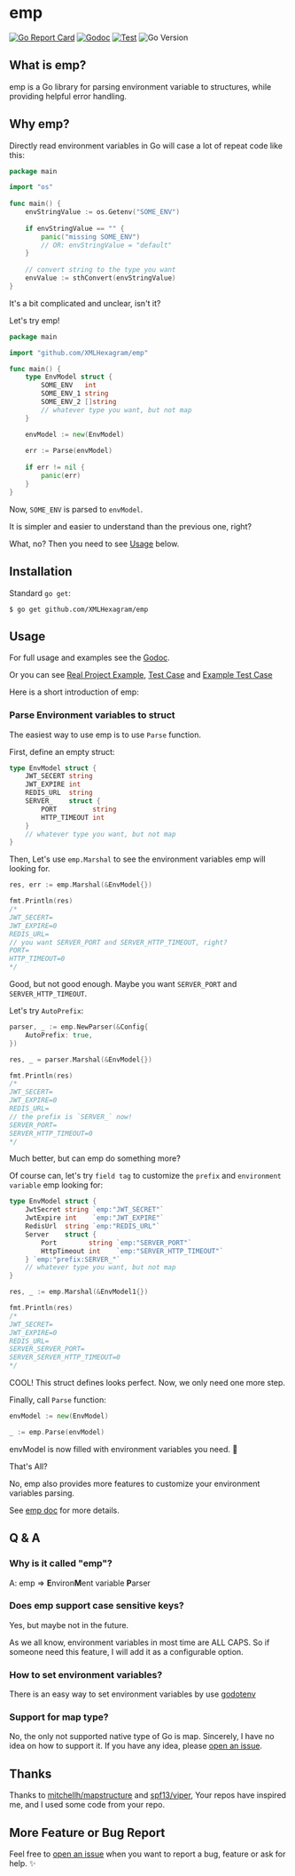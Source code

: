 # emp 

[![Go Report Card](https://goreportcard.com/badge/github.com/XMLHexagram/emp)](https://goreportcard.com/report/github.com/XMLHexagram/emp)
[![Godoc](https://godoc.org/github.com/XMLHexagram/emp?status.svg)](https://pkg.go.dev/github.com/XMLHexagram/emp)
[![Test](https://github.com/XMLHexagram/emp/actions/workflows/go.yml/badge.svg)](https://github.com/XMLHexagram/emp/actions/workflows/go.yml)
![Go Version](https://img.shields.io/badge/go%20version-%3E=1.14-61CFDD.svg)

## What is emp?

emp is a Go library for parsing environment variable to structures, while providing helpful error handling.

## Why emp?

Directly read environment variables in Go will case a lot of repeat code like this:

```go
package main

import "os"
    
func main() {
    envStringValue := os.Getenv("SOME_ENV")
	
    if envStringValue == "" {
        panic("missing SOME_ENV") 
        // OR: envStringValue = "default"
    }
    
    // convert string to the type you want
    envValue := sthConvert(envStringValue)
}    
```

It's a bit complicated and unclear, isn't it?

Let's try emp!

```go
package main

import "github.com/XMLHexagram/emp"

func main() {
    type EnvModel struct {
        SOME_ENV   int
        SOME_ENV_1 string
        SOME_ENV_2 []string
        // whatever type you want, but not map
    }

    envModel := new(EnvModel)
    
    err := Parse(envModel)
    
    if err != nil {
        panic(err)
    }
}
```

Now, `SOME_ENV` is parsed to `envModel`.

It is simpler and easier to understand than the previous one, right?

What, no? Then you need to see [Usage](#Usage) below.

## Installation

Standard `go get`:

```
$ go get github.com/XMLHexagram/emp
```

## Usage

For full usage and examples see the [Godoc](http://godoc.org/github.com/XMLHexagram/emp).

Or you can see [Real Project Example](https://github.com/XMLHexagram/emp/tree/main/example),
[Test Case](https://github.com/XMLHexagram/emp/blob/main/emp_test.go) and
[Example Test Case](https://github.com/XMLHexagram/emp/blob/main/emp_example_test.go)

Here is a short introduction of emp:

### Parse Environment variables to struct

The easiest way to use emp is to use `Parse` function.

First, define an empty struct:

```go
type EnvModel struct {
    JWT_SECERT string
    JWT_EXPIRE int
    REDIS_URL  string
    SERVER_    struct {
        PORT         string
        HTTP_TIMEOUT int
    } 
    // whatever type you want, but not map
}
```

Then, Let's use `emp.Marshal` to see the environment variables emp will looking for.

```go
res, err := emp.Marshal(&EnvModel{})

fmt.Println(res)
/*
JWT_SECERT=
JWT_EXPIRE=0
REDIS_URL=
// you want SERVER_PORT and SERVER_HTTP_TIMEOUT, right?
PORT=
HTTP_TIMEOUT=0
*/
```

Good, but not good enough. Maybe you want `SERVER_PORT` and `SERVER_HTTP_TIMEOUT`.

Let's try `AutoPrefix`:

```go
parser, _ := emp.NewParser(&Config{
    AutoPrefix: true,
})

res, _ = parser.Marshal(&EnvModel{})

fmt.Println(res)
/*
JWT_SECERT=
JWT_EXPIRE=0
REDIS_URL=
// the prefix is `SERVER_` now!
SERVER_PORT=
SERVER_HTTP_TIMEOUT=0
*/
```

Much better, but can emp do something more?

Of course can, let's try `field tag` to customize the `prefix` and `environment variable` emp looking for:

```go
type EnvModel struct {
    JwtSecret string `emp:"JWT_SECRET"`
    JwtExpire int    `emp:"JWT_EXPIRE"`
    RedisUrl  string `emp:"REDIS_URL"`
    Server    struct {
        Port        string `emp:"SERVER_PORT"`
        HttpTimeout int    `emp:"SERVER_HTTP_TIMEOUT"`
    } `emp:"prefix:SERVER_"`
    // whatever type you want, but not map
}

res, _ := emp.Marshal(&EnvModel1{})

fmt.Println(res)
/*
JWT_SECRET=
JWT_EXPIRE=0
REDIS_URL=
SERVER_SERVER_PORT=
SERVER_SERVER_HTTP_TIMEOUT=0
*/
```

COOL! This struct defines looks perfect. Now, we only need one more step.

Finally, call `Parse` function:

```go
envModel := new(EnvModel)

_ := emp.Parse(envModel)
```

envModel is now filled with environment variables you need. 🎉

That's All? 

No, emp also provides more features to customize your environment variables parsing.

See [emp doc](https://godoc.org/github.com/XMLHexagram/emp) for more details.

## Q & A

### Why is it called "emp"?

A: emp => **E**nviron**M**ent variable **P**arser

### Does emp support case sensitive keys?

Yes, but maybe not in the future.

As we all know, environment variables in most time are ALL CAPS. So if someone need this feature, I will add it as a 
configurable option.

### How to set environment variables?

There is an easy way to set environment variables by use [godotenv](https://github.com/joho/godotenv)

### Support for map type?

No, the only not supported native type of Go is map. Sincerely, I have no idea on how to support it.
If you have any idea, please [open an issue](https://github.com/XMLHexagram/emp/issues/new).

## Thanks

Thanks to [mitchellh/mapstructure](https://github.com/mitchellh/mapstructure) and [spf13/viper](https://github.com/spf13/viper), Your repos have inspired me, and I used some code from your repo.

## More Feature or Bug Report

Feel free to [open an issue](https://github.com/XMLHexagram/emp/issues/new) when you want to report a bug, feature 
or ask for help. ✨
